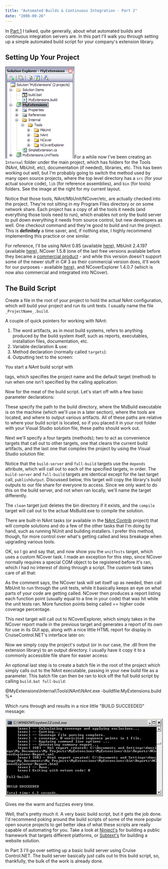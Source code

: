 ```yaml
---
title: "Automated Builds & Continuous Integration - Part 2"
date: "2008-09-26"
---
```


In [Part 1](http://darrell.mozingo.net/2008/08/28/automated-builds-continuous-integration-part-1/) I talked, quite generally, about what automated builds and continuous integration servers are. In this part I'll walk you through setting up a simple automated build script for your company's extension library.

## Setting Up Your Project

![Project Explorer](/assets/2008/projectexplorer-buildscripts.png "Build Script Project Explorer")For a while now I've been creating an `Internal` folder under the main project, which has folders for the Tools (NAnt, MbUnit, etc), documentation (if needed), libraries, etc. This has been working out well, but I'm probably going to switch the method used by many open source projects, where the top level directory has a `src` (for your actual source code), `lib` (for reference assemblies), and `bin` (for tools) folders. See the image at the right for my current layout.

Notice that those tools, NAnt/MbUnit/NCover/etc, are actually checked into the project. They're not sitting in my Program Files directory or on some network share. Each project has a copy of all the tools it needs (and everything those tools need to run), which enables not only the build server to pull down everything it needs from source control, but new developers as well. One checkout command and they're good to build and run the project. This is **definitely** a time saver, and, if nothing else, I highly recommend implementing this practice or one similar.

For reference, I'll be using NAnt 0.85 (available [here](http://sourceforge.net/project/downloading.php?groupname=nant&filename=nant-0.85-bin.zip&use_mirror=internap)), MbUnit 2.4.197 (available [here](http://mb-unit.googlecode.com/files/MbUnit-2.4.197.exe)), NCover 1.5.8 (one of the last free versions available before they became a [commercial product](http://www.ncover.com/) - and while this version doesn't support some of the newer stuff in C# 3 as their commercial version does, it'll work for our purposes - available [here](http://www.ncover.com/download/download_file?filename=NCover-1.5.8.zip)), and NCoverExplorer 1.4.0.7 (which is now also commercial and integrated into NCover).

## The Build Script

Create a file in the root of your project to hold the actual NAnt configuration, which will build your project and run its unit tests. I usually name the file `_ProjectName_.build`.

A couple of quick pointers for working with NAnt:

1. The word artifacts, as in most build systems, refers to anything produced by the build system itself, such as reports, executables, installation files, documentation, etc.
2. Variable declaration & use:
3. Method declaration (normally called `targets`):
4. Outputting text to the screen:

You start a NAnt build script with

tags, which specifies the project name and the default target (method) to run when one isn't specified by the calling application:

Now for the meat of the build script. Let's start off with a few basic parameter declarations:

These specify the path to the build directory, where the MsBuild executable is on the machine (which we'll use in a later section), where the tools are located, and where to output various artifacts. All of these paths are relative to where your build script is located, so if you placed it in your root folder with your Visual Studio solution file, these paths should work out.

Next we'll specify a four targets (methods); two to act as convenience targets that call out to other targets, one that cleans the current build artifacts, and the last one that compiles the project by using the Visual Studio solution file:

Notice that the `build-server` and `full-build` targets use the `depends` attribute, which will call out to each of the specified targets, in order. The `build-server` and `full-build` targets are identical except for the last target call, `publishOutput`. Discussed below, this target will copy the library's build outputs to our file share for everyone to access. Since we only want to do this on the build server, and not when ran locally, we'll name the target differently.

The `clean` target just deletes the bin directory if it exists, and the `compile` target will call out to the actual MsBuild.exe to compile the solution.

There are built-in NAnt tasks (or available in the [NAnt Contrib](http://nantcontrib.sourceforge.net/) project) that will compile solutions and do a few of the other tasks that I'm doing by hand, such as running NUnit and building installers. I prefer this method, though, for more control over what's getting called and less breakage when upgrading various tools.

OK, so I go and say that, and now show you the `unitTests` target, which uses a custom NCover task. I made an exception for this step, since NCover normally requires a special COM object to be registered before it's ran, which I had no interest of doing through a script. The custom task takes care of all that:

As the comment says, the NCover task will set itself up as needed, then call MbUnit to run through the unit tests, while it basically keeps an eye on what parts of your code are getting called. NCover then produces a report listing each function point (usually equal to a line in your code) that was hit while the unit tests ran. More function points being called == higher code coverage percentage.

This next target will call out to NCoverExplorer, which simply takes in the NCover report made in the previous target and generates a report of its own for use in its GUI app, along with a nice little HTML report for display in CruiseControl.NET's interface later on:

Now we simply copy the project's output (or in our case, the .dll from the extension library) to an output directory. I usually have it copy it to a commonly accessible file share for easier access:

An optional last step is to create a batch file in the root of the project which simply calls out to the NAnt executable, passing in your new build file as a parameter. This batch file can then be ran to kick off the full build script by calling `build.bat full-build`:

@MyExtensions\\Internal\\Tools\\NAnt\\NAnt.exe -buildfile:MyExtensions.build %\*

Which runs through and results in a nice little "BUILD SUCCEEDED" message:

![Build Script](/assets/2008/buildresult-buildscripts.png "Build Script Running")

Gives me the warm and fuzzies every time.

Well, that's pretty much it. A very basic build script, but it gets the job done. I'd recommend poking around the build scripts of some of the more popular open source projects to get better idea of what these scripts are really capable of automating for you. Take a look at [Ninject's](http://ninject.org/) for building a public framework that targets different platforms, or [Subtext's](http://subtextproject.com/) for building a website solution.

In Part 3 I'll go over setting up a basic build server using Cruise Control.NET. The build server basically just calls out to this build script, so, thankfully, the bulk of the work is already done.
